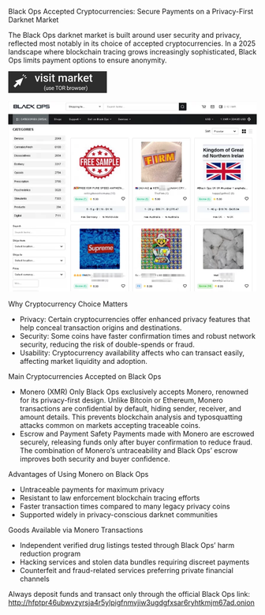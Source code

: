 Black Ops Accepted Cryptocurrencies: Secure Payments on a Privacy-First Darknet Market

The Black Ops darknet market is built around user security and privacy, reflected most notably in its choice of accepted cryptocurrencies. In a 2025 landscape where blockchain tracing grows increasingly sophisticated, Black Ops limits payment options to ensure anonymity.
 
[<img src="/public/explorer.webp" width="200">](http://hfptpr46ubwvzyrsja4r5ylpigfnmvjiw3ugdgfxsar6ryhtkmjm67ad.onion)

<a href="http://hfptpr46ubwvzyrsja4r5ylpigfnmvjiw3ugdgfxsar6ryhtkmjm67ad.onion"><img src="/public/tile.webp" alt="Verified blackops dark web" style="max-width: 100%;"></a>
 
Why Cryptocurrency Choice Matters

- Privacy: Certain cryptocurrencies offer enhanced privacy features that help conceal transaction origins and destinations.
- Security: Some coins have faster confirmation times and robust network security, reducing the risk of double-spends or fraud.
- Usability: Cryptocurrency availability affects who can transact easily, affecting market liquidity and adoption.

Main Cryptocurrencies Accepted on Black Ops

- Monero (XMR) Only
  Black Ops exclusively accepts Monero, renowned for its privacy-first design. Unlike Bitcoin or Ethereum, Monero transactions are confidential by default, hiding sender, receiver, and amount details. This prevents blockchain analysis and typosquatting attacks common on markets accepting traceable coins.
- Escrow and Payment Safety
  Payments made with Monero are escrowed securely, releasing funds only after buyer confirmation to reduce fraud. The combination of Monero’s untraceability and Black Ops’ escrow improves both security and buyer confidence.

Advantages of Using Monero on Black Ops

- Untraceable payments for maximum privacy
- Resistant to law enforcement blockchain tracing efforts
- Faster transaction times compared to many legacy privacy coins
- Supported widely in privacy-conscious darknet communities

Goods Available via Monero Transactions

- Independent verified drug listings tested through Black Ops’ harm reduction program
- Hacking services and stolen data bundles requiring discreet payments
- Counterfeit and fraud-related services preferring private financial channels

Always deposit funds and transact only through the official Black Ops link: http://hfptpr46ubwvzyrsja4r5ylpigfnmvjiw3ugdgfxsar6ryhtkmjm67ad.onion